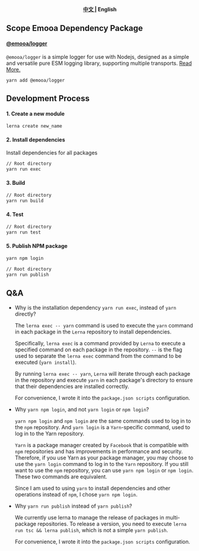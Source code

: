 <p align="center"><b> <a href="./README.md"> 中文 </a> | English </b></p>

## Scope Emooa Dependency Package

#### [@emooa/logger](/packages/logger/README.md)

`@emooa/logger` is a simple logger for use with Nodejs, designed as a simple and versatile pure ESM logging library, supporting multiple transports. [Read More.](/packages/logger/README.md)

```
yarn add @emooa/logger
```

## Development Process

#### 1. Create a new module

```bash
lerna create new_name
```

#### 2. Install dependencies

Install dependencies for all packages

```bash
// Root directory
yarn run exec
```

#### 3. Build

```bash
// Root directory
yarn run build
```

#### 4. Test

```bash
// Root directory
yarn run test
```

#### 5. Publish NPM package

```bash
yarn npm login

// Root directory
yarn run publish
```

## Q&A

- Why is the installation dependency `yarn run exec`, instead of `yarn` directly?

  The `lerna exec -- yarn` command is used to execute the `yarn` command in each package in the `Lerna` repository to install dependencies.

  Specifically, `lerna exec` is a command provided by `Lerna` to execute a specified command on each package in the repository. `--` is the flag used to separate the `lerna exec` command from the command to be executed (`yarn install`).

  By running `lerna exec -- yarn`, `Lerna` will iterate through each package in the repository and execute `yarn` in each package's directory to ensure that their dependencies are installed correctly.

  For convenience, I wrote it into the `package.json scripts` configuration.

- Why `yarn npm login`, and not `yarn login` or `npm login`?

  `yarn npm login` and `npm login` are the same commands used to log in to the `npm` repository. And `yarn login` is a `Yarn`-specific command, used to log in to the Yarn repository.

  `Yarn` is a package manager created by `Facebook` that is compatible with `npm` repositories and has improvements in performance and security. Therefore, if you use Yarn as your package manager, you may choose to use the `yarn login` command to log in to the `Yarn` repository. If you still want to use the `npm` repository, you can use `yarn npm login` or `npm login`. These two commands are equivalent.

  Since I am used to using `yarn` to install dependencies and other operations instead of `npm`, I chose `yarn npm login`.

- Why `yarn run publish` instead of `yarn publish`?

  We currently use lerna to manage the release of packages in multi-package repositories. To release a version, you need to execute `lerna run tsc && lerna publish`, which is not a simple `yarn publish`.

  For convenience, I wrote it into the `package.json scripts` configuration.
